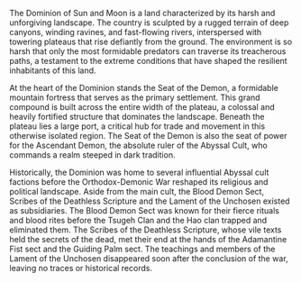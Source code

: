 The Dominion of Sun and Moon is a land characterized by its harsh and unforgiving landscape. The country is sculpted by a rugged terrain of deep canyons, winding ravines, and fast-flowing rivers, interspersed with towering plateaus that rise defiantly from the ground. The environment is so harsh that only the most formidable predators can traverse its treacherous paths, a testament to the extreme conditions that have shaped the resilient inhabitants of this land.

At the heart of the Dominion stands the Seat of the Demon, a formidable mountain fortress that serves as the primary settlement. This grand compound is built across the entire width of the plateau, a colossal and heavily fortified structure that dominates the landscape. Beneath the plateau lies a large port, a critical hub for trade and movement in this otherwise isolated region. The Seat of the Demon is also the seat of power for the Ascendant Demon, the absolute ruler of the Abyssal Cult, who commands a realm steeped in dark tradition.

Historically, the Dominion was home to several influential Abyssal cult factions before the Orthodox-Demonic War reshaped its religious and political landscape. Aside from the main cult, the Blood Demon Sect, Scribes of the Deathless Scripture and the Lament of the Unchosen existed as subsidiaries. The Blood Demon Sect was known for their fierce rituals and blood rites before the Tsugeh Clan and the Hao clan trapped and eliminated them. The Scribes of the Deathless Scripture, whose vile texts held the secrets of the dead, met their end at the hands of the Adamantine Fist sect and the Guiding Palm sect. The teachings and members of the Lament of the Unchosen disappeared soon after the conclusion of the war, leaving no traces or historical records. 